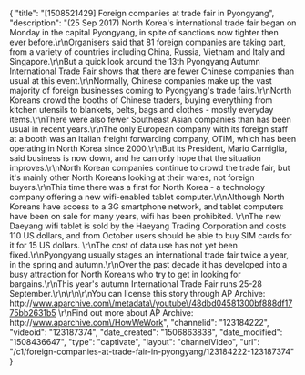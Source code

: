 {
    "title": "[1508521429] Foreign companies at trade fair in Pyongyang",
    "description": "(25 Sep 2017) North Korea's international trade fair began on Monday in the capital Pyongyang, in spite of sanctions now tighter then ever before.\r\nOrganisers said that 81 foreign companies are taking part, from a variety of countries including China, Russia, Vietnam and Italy and Singapore.\r\nBut a quick look around the 13th Pyongyang Autumn International Trade Fair shows that there are fewer Chinese companies than usual at this event.\r\nNormally, Chinese companies make up the vast majority of foreign businesses coming to Pyongyang's trade fairs.\r\nNorth Koreans crowd the booths of Chinese traders, buying everything from kitchen utensils to blankets, belts, bags and clothes - mostly everyday items.\r\nThere were also fewer Southeast Asian companies than has been usual in recent years.\r\nThe only European company with its foreign staff at a booth was an Italian freight forwarding company, OTIM, which has been operating in North Korea since 2000.\r\nBut its President, Mario Carniglia, said business is now down, and he can only hope that the situation improves.\r\nNorth Korean companies continue to crowd the trade fair, but it's mainly other North Koreans looking at their wares, not foreign buyers.\r\nThis time there was a first for North Korea - a technology company offering a new wifi-enabled tablet computer.\r\nAlthough North Koreans have access to a 3G smartphone network, and tablet computers have been on sale for many years, wifi has been prohibited. \r\nThe new Daeyang wifi tablet is sold by the Haeyang Trading Corporation and costs 110 US dollars, and from October users should be able to buy SIM cards for it for 15 US dollars. \r\nThe cost of data use has not yet been fixed.\r\nPyongyang usually stages an international trade fair twice a year, in the spring and autumn.\r\nOver the past decade it has developed into a busy attraction for North Koreans who try to get in looking for bargains.\r\nThis year's autumn International Trade Fair runs 25-28 September.\r\n\r\n\r\nYou can license this story through AP Archive: http:\/\/www.aparchive.com\/metadata\/youtube\/48dbd04581300bf888df1775bb2631b5 \r\nFind out more about AP Archive: http:\/\/www.aparchive.com\/HowWeWork",
    "channelid": "123184222",
    "videoid": "123187374",
    "date_created": "1506863838",
    "date_modified": "1508436647",
    "type": "captivate",
    "layout": "channelVideo",
    "url": "\/c1\/foreign-companies-at-trade-fair-in-pyongyang\/123184222-123187374"
}